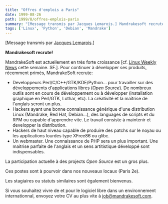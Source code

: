 ```yaml
---
title: "Offres d'emplois a Paris"
date: 1999-08-26
path: 1999/8/offres-emplois-paris
summary: "[Message transmis par Jacques Lemarois.] Mandrakesoft recrute."
tags: ['Linux', 'Python', 'Debian', 'Mandrake']
---
```


<P>[Message transmis par <A HREF="mailto:lemarois@mandrakesoft.com">Jacques Lemarois</A>.]</P>

<P><B>Mandrakesoft recrute!</B></P>

<P>MandrakeSoft est actuellement en très forte croissance [cf.
<A HREF="http://lwn.net/1999/0826/">Linux Weekly News</A> cette semaine. SF.].
Pour continuer à développer ses produits, récemment primés, MandrakeSoft
recrute:</P>

<UL>

<LI>Developpeurs Perl/C/C++/GTK/KDE/Python... pour travailler sur des
développements d'applications libres (<EM>Open Source</EM>). De nombreux
outils sont en cours de développement ou à développer (installation
graphique en Perl/GTK, Lothar, etc). La créativité et la maîtrise de
l'anglais seront un plus.
<LI>Hackers ayant une bonne connaissance générique d'une distribution
Linux (Mandrake, Red Hat, Debian...), des languages de scripts et du
RPM ou capable d'apprendre vite.  Le travail consiste à maintenir et
developper la distribution.
<LI>Hackers de haut niveau capable de produire des patchs sur le noyau ou
les applications lourdes type XFree86 ou glibc.
<LI>Un webmaster. Une connaissance de PHP sera un plus important. Une
maitrise parfaite de l'anglais et un sens artitistique développé sont
indispensables.
</UL>

<P>La participation actuelle à des projects <EM>Open Source</EM> est
un gros plus.</P>

<P>Ces postes sont à pourvoir dans nos nouveaux locaux (Paris 2e).</P>

<P>Les stagiaires ou statuts similaires sont également bienvenus.</P>

<P>Si vous souhaitez vivre de et pour le logiciel libre dans un environnement
internationnal, envoyez votre CV au plus vite à
<A HREF="mailto:job@mandrakesoft.com">job@mandrakesoft.com</A>.</P>


